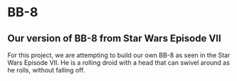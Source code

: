 # BB-8
## Our version of BB-8 from Star Wars Episode VII

For this project, we are attempting to build our own BB-8 as seen in the Star Wars Episode VII. He is a rolling droid with a head that can swivel around as he rolls, without falling off. 

